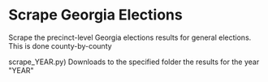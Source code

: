 # Scrape Georgia Elections

Scrape the precinct-level Georgia elections results for general elections. This is done county-by-county

scrape_YEAR.py) Downloads to the specified folder the results for the year "YEAR"
